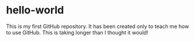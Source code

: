 # hello-world
This is my first GitHub repository. It has been created only to teach me how to use GitHub.
This is taking longer than I thought it would!
